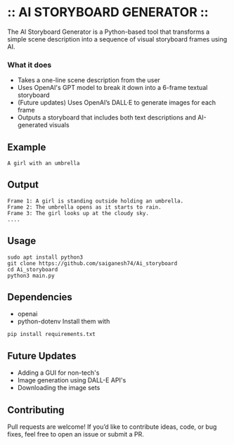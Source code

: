 # :: AI STORYBOARD GENERATOR ::
The AI Storyboard Generator is a Python-based tool that transforms a simple scene description into a sequence of visual storyboard frames using AI.
###  What it does
- Takes a one-line scene description from the user
- Uses OpenAI's GPT model to break it down into a 6-frame textual storyboard
- (Future updates) Uses OpenAI’s DALL·E to generate images for each frame
- Outputs a storyboard that includes both text descriptions and AI-generated visuals

## Example
```
A girl with an umbrella
```
## Output
```
Frame 1: A girl is standing outside holding an umbrella.
Frame 2: The umbrella opens as it starts to rain.
Frame 3: The girl looks up at the cloudy sky.
....
```
## Usage
```
sudo apt install python3
git clone https://github.com/saiganesh74/Ai_storyboard
cd Ai_storyboard
python3 main.py
```
## Dependencies
- openai 
- python-dotenv
Install them with
```
pip install requirements.txt
```
## Future Updates 
- Adding a GUI for non-tech's
- Image generation using DALL-E API's
- Downloading the image sets

## Contributing
Pull requests are welcome! If you’d like to contribute ideas, code, or bug fixes, feel free to open an issue or submit a PR.


